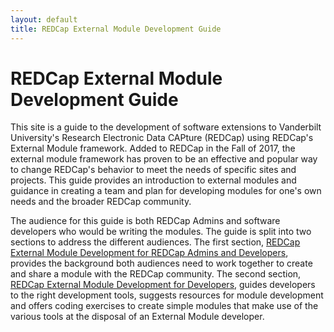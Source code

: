 ```yaml
---
layout: default
title: REDCap External Module Development Guide
---
```


# REDCap External Module Development Guide

This site is a guide to the development of software extensions to Vanderbilt University's Research Electronic Data CAPture (REDCap) using REDCap's External Module framework. Added to REDCap in the Fall of 2017, the external module framework has proven to be an effective and popular way to change REDCap's behavior to meet the needs of specific sites and projects. This guide provides an introduction to external modules and guidance in creating a team and plan for developing modules for one's own needs and the broader REDCap community.

The audience for this guide is both REDCap Admins and software developers who would be writing the modules. The guide is split into two sections to address the different audiences. The first section, [REDCap External Module Development for REDCap Admins and Developers](guide_for_admins_and_devs), provides the background both audiences need to work together to create and share a module with the REDCap community. The second section, [REDCap External Module Development for Developers](guide_for_devs), guides developers to the right development tools, suggests resources for module development and offers coding exercises to create simple modules that make use of the various tools at the disposal of an External Module developer.
